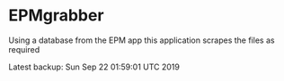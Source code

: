 # EPMgrabber
Using a database from the EPM app this application scrapes the files as required


Latest backup: Sun Sep 22 01:59:01 UTC 2019
